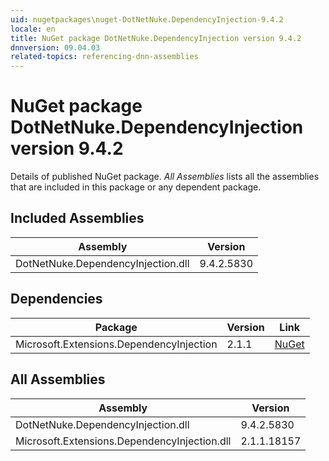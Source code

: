 ```yaml
---
uid: nugetpackages\nuget-DotNetNuke.DependencyInjection-9.4.2
locale: en
title: NuGet package DotNetNuke.DependencyInjection version 9.4.2
dnnversion: 09.04.03
related-topics: referencing-dnn-assemblies
---
```


# NuGet package DotNetNuke.DependencyInjection version 9.4.2
Details of published NuGet package.
*All Assemblies* lists all the assemblies that are included in this package or any dependent package.

## Included Assemblies

|Assembly|Version|
|---|---|
|DotNetNuke.DependencyInjection.dll|9.4.2.5830|

## Dependencies

|Package|Version|Link|
|---|---|---|
|Microsoft.Extensions.DependencyInjection|2.1.1|[NuGet](https://www.nuget.org/packages/Microsoft.Extensions.DependencyInjection/2.1.1)|

## All Assemblies

|Assembly|Version|
|---|---|
|DotNetNuke.DependencyInjection.dll|9.4.2.5830|
|Microsoft.Extensions.DependencyInjection.dll|2.1.1.18157|

